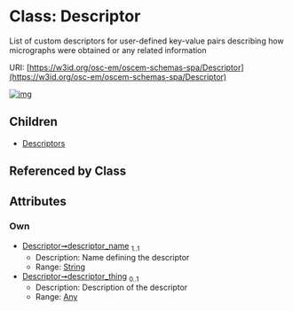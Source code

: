 
# Class: Descriptor

List of custom descriptors for user-defined key-value pairs describing how micrographs were obtained or any related information

URI: [https://w3id.org/osc-em/oscem-schemas-spa/Descriptor](https://w3id.org/osc-em/oscem-schemas-spa/Descriptor)


[![img](https://yuml.me/diagram/nofunky;dir:TB/class/[Descriptors],[Any]<descriptor_thing%200..1-++[Descriptor&#124;descriptor_name:string],[Descriptor]^-[Descriptors],[Any])](https://yuml.me/diagram/nofunky;dir:TB/class/[Descriptors],[Any]<descriptor_thing%200..1-++[Descriptor&#124;descriptor_name:string],[Descriptor]^-[Descriptors],[Any])

## Children

 * [Descriptors](Descriptors.md)

## Referenced by Class


## Attributes


### Own

 * [Descriptor➞descriptor_name](Descriptor_descriptor_name.md)  <sub>1..1</sub>
     * Description: Name defining the descriptor
     * Range: [String](types/String.md)
 * [Descriptor➞descriptor_thing](Descriptor_descriptor_thing.md)  <sub>0..1</sub>
     * Description: Description of the descriptor
     * Range: [Any](Any.md)
